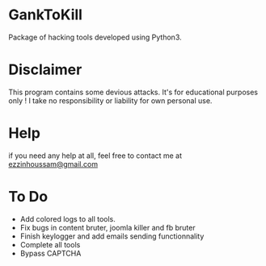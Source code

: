 # GankToKill
Package of hacking tools developed using Python3.

# Disclaimer
This program contains some devious attacks.
It's for educational purposes only ! I take no responsibility or liability for own personal use.

# Help

if you need any help at all, feel free to contact me at ezzinhoussam@gmail.com

# To Do

- Add colored logs to all tools.
- Fix bugs in content bruter, joomla killer and fb bruter
- Finish keylogger and add emails sending functionnality 
- Complete all tools
- Bypass CAPTCHA
